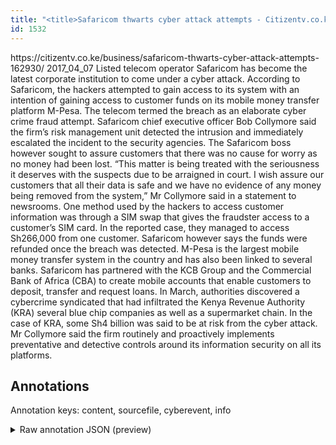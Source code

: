 ```yaml
---
title: "<title>Safaricom thwarts cyber attack attempts - Citizentv.co.ke</title>"
id: 1532
---
```


<title>Safaricom thwarts cyber attack attempts - Citizentv.co.ke</title>
<source> https://citizentv.co.ke/business/safaricom-thwarts-cyber-attack-attempts-162930/ </source>
<date> 2017_04_07 </date>
<text>
Listed telecom operator Safaricom has become the latest corporate institution to come under a cyber attack.
According to Safaricom, the hackers attempted to gain access to its system with an intention of gaining access to customer funds on its mobile money transfer platform M-Pesa.
The telecom termed the breach as an elaborate cyber crime fraud attempt.
Safaricom chief executive officer Bob Collymore said the firm’s risk management unit detected the intrusion and immediately escalated the incident to the security agencies.
The Safaricom boss however sought to assure customers that there was no cause for worry as no money had been lost.
“This matter is being treated with the seriousness it deserves with the suspects due to be arraigned in court.
I wish assure our customers that all their data is safe and we have no evidence of any money being removed from the system,” Mr Collymore said in a statement to newsrooms.
One method used by the hackers to access customer information was through a SIM swap that gives the fraudster access to a customer’s SIM card.
In the reported case, they managed to access Sh266,000 from one customer.
Safaricom however says the funds were refunded once the breach was detected.
M-Pesa is the largest mobile money transfer system in the country and has also been linked to several banks.
Safaricom has partnered with the KCB Group and the Commercial Bank of Africa (CBA) to create mobile accounts that enable customers to deposit, transfer and request loans.
In March, authorities discovered a cybercrime syndicated that had infiltrated the Kenya Revenue Authority (KRA) several blue chip companies as well as a supermarket chain.
In the case of KRA, some Sh4 billion was said to be at risk from the cyber attack.
Mr Collymore said the firm routinely and proactively implements preventative and detective controls around its information security on all its platforms.
</text>



## Annotations

Annotation keys: content, sourcefile, cyberevent, info

<details>
<summary>Raw annotation JSON (preview)</summary>

```json
{
  "content": "Listed telecom operator Safaricom has become the latest corporate institution to come under a cyber attack. According to Safaricom, the hackers attempted to gain access to its system with an intention of gaining access to customer funds on its mobile money transfer platform M-Pesa. The telecom termed the breach as an elaborate cyber crime fraud attempt. Safaricom chief executive officer Bob Collymore said the firm\u2019s risk management unit detected the intrusion and immediately escalated the incident to the security agencies. The Safaricom boss however sought to assure customers that there was no cause for worry as no money had been lost. \u201cThis matter is being treated with the seriousness it deserves with the suspects due to be arraigned in court. I wish assure our customers that all their data is safe and we have no evidence of any money being removed from the system,\u201d Mr Collymore said in a statement to newsrooms. One method used by the hackers to access customer information was through a SIM swap that gives the fraudster access to a customer\u2019s SIM card. In the reported case, they managed to access Sh266,000 from one customer. Safaricom however says the funds were refunded once the breach was detected. M-Pesa is the largest mobile money transfer system in the country and has also been linked to several banks. Safaricom has partnered with the KCB Group and the Commercial Bank of Africa (CBA) to create mobile accounts that enable customers to deposit, transfer and request loans. In March, authorities discovered a cybercrime syndicated that had infiltrated the Kenya Revenue Authority (KRA) several blue chip companies as well as a supermarket chain. In the case of KRA, some Sh4 billion was said to be at risk from the cyber attack. Mr Collymore said the firm routinely and proactively implements preventative and detective controls around its information security on all its platforms",
  "sourcefile": "1532.txt",
  "cyberevent": {
    "hopper": [
      {
        "index": 0,
        "events": [
          {
            "index": "E1",
            "type": "Attack",
            "realis": "Generic",
            "nugget": {
              "startOffset": 961,
              "index": "T2",
              "endOffset": 967,
              "text": "access"
            },
            "argument": [
              {
                "index": "T3",
                "text": "customer information",
                "endOffset": 988,
                "role": {
                  "type": "Compromised-Data"
                },
                "startOffset": 968,
                "type": "PII"
              },
              {
                "index": "T1",
                "text": "the hackers",
                "endOffset": 957,
                "role": {
                  "type": "Attacker"
                },
                "startOffset": 946,
                "type": "Person"
              },
              {
                "index": "T4",
                "text": "through a SIM swap",
                "endOffset": 1011,
                "role": {
                  "CAPEC-Meta": "Physical Theft",
                  "type": "Attack-Pattern",
                  "confidence": 0.9106370508670807
                },
                "startOffset": 993,
                "type": "Capabilities"
              }
            ],
            "subtype": "Databreach"
          }
        ]
      }
    ]
  },
  "info": {
    "title": "Safaricom thwarts cyber attack attempts - Citizentv.co.ke",
    "date": "2017_04_07",
    "type": "text",
    "link": "https://citizentv.co.ke/business/safaricom-thwarts-cyber-attack-attempts-162930/"
  }
}
```
</details>
